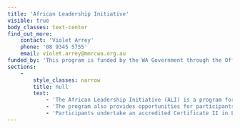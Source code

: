```yaml
---
title: 'African Leadership Initiative'
visible: true
body_classes: text-center
find_out_more:
    contact: 'Violet Arrey'
    phone: '08 9345 5755'
    email: violet.arrey@mmrcwa.org.au
funded_by: 'This program is funded by the WA Government through the Office of Multicultural Interests.'
sections:
    -
        style_classes: narrow
        title: null
        text:
            - 'The African Leadership Initiative (ALI) is a program for emerging and established leaders from African communities aimed at enhancing leadership as well as project development and management skills.  '
            - 'The program also provides opportunities for participants to expand their professional networks and engage in a variety of activities and projects through which they can put into practice the skills and knowledge they gain.'
            - 'Participants undertake an accredited Certificate II in Leadership through South Metropolitan TAFE and are linked to mentors from a range of professional backgrounds.'
---
```


